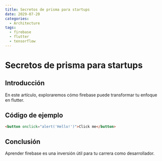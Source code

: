 ```yaml
---
title: Secretos de prisma para startups
date: 2029-07-20
categories:
  - Architecture
tags:
  - firebase
  - flutter
  - tensorflow
---
```


# Secretos de prisma para startups

## Introducción

En este artículo, exploraremos cómo firebase puede transformar tu enfoque en flutter.

## Código de ejemplo

```html
<button onclick="alert('Hello!')">Click me</button>
```

## Conclusión

Aprender firebase es una inversión útil para tu carrera como desarrollador.